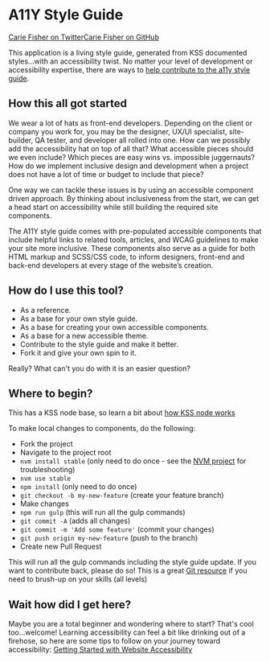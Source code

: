 <div><h1>A11Y Style Guide</h1><div class="social-link-out"><a href="https://twitter.com/cariefisher" target="_blank" class="social-link-twitter"><span class="visuallyhidden">Carie Fisher on Twitter</span></a><a href="https://github.com/cehfisher" target="_blank" class="social-link-github"><span class="visuallyhidden">Carie Fisher on GitHub</span></a></div>
<p>This application is a living style guide, generated from KSS documented styles...with an accessibility twist. No matter your level of development or accessibility expertise, there are ways to <a href="https://github.com/cehfisher/a11y-style-guide" target="_blank">help contribute<span class="visuallyhidden"> to the a11y style guide</span></a>.</p></div>

<div class="break"></div>
<div><h2>How this all got started</h2>

<p>We wear a lot of hats as front-end developers. Depending on the client or company you work for, you may be the designer, UX/UI specialist, site-builder, QA tester, and developer all rolled into one. How can we possibly add the accessibility hat on top of all that? What accessible pieces should we even include? Which pieces are easy wins vs. impossible juggernauts? How do we implement inclusive design and development when a project does not have a lot of time or budget to include that piece?</p>

<p>One way we can tackle these issues is by using an accessible component driven approach. By thinking about inclusiveness from the start, we can get a head start on accessibility while still building the required site components.</p>

<p>The A11Y style guide comes with pre-populated accessible components that include helpful links to related tools, articles, and WCAG guidelines to make your site more inclusive. These components also serve as a guide for both HTML markup and SCSS/CSS code, to inform designers, front-end and back-end developers at every stage of the website’s creation.</p></div>

<div class="break"></div>
<div><h2>How do I use this tool?</h2>
<ul>
<li>As a reference.</li>
<li>As a base for your own style guide.</li>
<li>As a base for creating your own accessible components.</li>
<li>As a base for a new accessible theme.</li>
<li>Contribute to the style guide and make it better.</li>
<li>Fork it and give your own spin to it.</li>
</ul>
<p>Really? What can't you do with it is an easier question?</p></div>

<div class="break"></div>
<div><h2>Where to begin?</h2>
<p>This has a KSS node base, so learn a bit about <a href="https://github.com/kss-node/kss-node/wiki/Quick-Start-Guide" target="_blank">how KSS node works</a></p>
<p>To make local changes to components, do the following:</p>
<ul>
<li>Fork the project</li>
<li>Navigate to the project root</li>
<li><code>nvm install stable</code> (only need to do once - see the <a href="https://github.com/creationix/nvm" target="_blank">NVM project</a> for troubleshooting)</li>
<li><code>nvm use stable</code></li>
<li><code>npm install</code> (only need to do once)</li>
<li><code>git checkout -b my-new-feature</code> (create your feature branch)</li>
<li>Make changes</li>
<li><code>npm run gulp</code> (this will run all the gulp commands)</li>
<li><code>git commit -A</code> (adds all changes)</li>
<li><code>git commit -m 'Add some feature'</code> (commit your changes)</li>
<li><code>git push origin my-new-feature</code> (push to the branch)</li>
<li>Create new Pull Request</li>
</ul>
<p>This will run all the gulp commands including the style guide update. If you want to contribute back, please do so! This is a great <a href="https://www.atlassian.com/git" target="_blank">Git resource</a> if you need to brush-up on your skills (all levels)</p></div>

<div class="break"></div>
<div><h2>Wait how did I get here?</h2>
<p>Maybe you are a total beginner and wondering where to start? That's cool too...welcome! Learning accessibility can feel a bit like drinking out of a firehose, so here are some tips to follow on your journey toward accessibility: <a href="https://medium.com/cariefisher/getting-started-with-website-accessibility-5586c7febc92" target="_blank" aria-label="Getting Started with Website Accessibility article">Getting Started with Website Accessibility</a></p>
</div>
